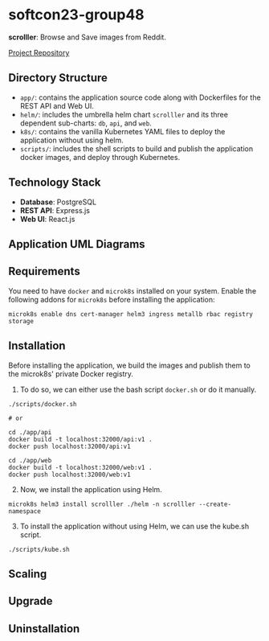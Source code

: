 # softcon23-group48

**scrolller**: Browse and Save images from Reddit.

[Project Repository](https://github.com/Arish-Shah/softcon23-group48)

## Directory Structure

- `app/`: contains the application source code along with Dockerfiles for the REST API and Web UI.
- `helm/`: includes the umbrella helm chart `scrolller` and its three dependent sub-charts: `db`, `api`, and `web`.
- `k8s/`: contains the vanilla Kubernetes YAML files to deploy the application without using helm.
- `scripts/`: includes the shell scripts to build and publish the application docker images, and deploy through Kubernetes.

## Technology Stack

- **Database**: PostgreSQL
- **REST API**: Express.js
- **Web UI**: React.js

## Application UML Diagrams

## Requirements

You need to have `docker` and `microk8s` installed on your system. Enable the following addons for `microk8s` before installing the application:

```shell
microk8s enable dns cert-manager helm3 ingress metallb rbac registry storage
```

## Installation

Before installing the application, we build the images and publish them to the microk8s' private Docker registry.

1. To do so, we can either use the bash script `docker.sh` or do it manually.

```shell
./scripts/docker.sh

# or

cd ./app/api
docker build -t localhost:32000/api:v1 .
docker push localhost:32000/api:v1

cd ./app/web
docker build -t localhost:32000/web:v1 .
docker push localhost:32000/web:v1
```

2. Now, we install the application using Helm.

```shell
microk8s helm3 install scrolller ./helm -n scrolller --create-namespace
```

3. To install the application without using Helm, we can use the kube.sh script.

```shell
./scripts/kube.sh
```

## Scaling

<!-- update minReplicas, then helm upgrade scrolller ./helm -n scrolller -->

## Upgrade

<!-- update some value in CSS file, publish image with a new tag, update values.yaml image property to pull the new image, update application version, update dependencies version in umbrella chart. run helm upgrade srolller ./helm -n scrolller. hopefully should work -->

## Uninstallation

<!-- helm uninstall scrolller -n scrolller -->
